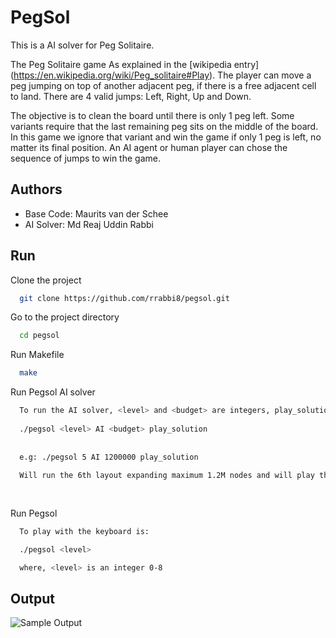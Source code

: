 
# PegSol

This is a AI solver for Peg Solitaire. 

The Peg Solitaire game
As explained in the [wikipedia entry] (https://en.wikipedia.org/wiki/Peg_solitaire#Play). The player can move a peg jumping on top of another adjacent
peg, if there is a free adjacent cell to land. There are 4 valid jumps: Left, Right, Up and Down.

The objective is to clean the board until there is only 1 peg left. Some variants require that the last
remaining peg sits on the middle of the board. In this game we ignore that variant and win the game
if only 1 peg is left, no matter its final position. An AI agent or human player can chose the sequence
of jumps to win the game.



## Authors

- Base Code: Maurits van der Schee
- AI Solver: Md Reaj Uddin Rabbi


## Run

Clone the project

```bash
  git clone https://github.com/rrabbi8/pegsol.git
```

Go to the project directory

```bash
  cd pegsol
```

Run Makefile

```bash
  make
```

Run Pegsol AI solver

```bash
  To run the AI solver, <level> and <budget> are integers, play_solution is optional:
  
  ./pegsol <level> AI <budget> play_solution
  
  
  e.g: ./pegsol 5 AI 1200000 play_solution
  
  Will run the 6th layout expanding maximum 1.2M nodes and will play the soltution found.
  
  
```

Run Pegsol 

```bash
  To play with the keyboard is:

  ./pegsol <level>

  where, <level> is an integer 0-8

```


## Output

![Sample Output](https://github.com/rrabbi8/pegsol/issues/1#issue-1602812207)

